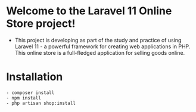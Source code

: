 # Welcome to the Laravel 11 Online Store project!

- This project is developing as part of the study and practice of using Laravel 11 - a powerful framework for creating web applications in PHP. This online store is a full-fledged application for selling goods online.

# Installation
    - composer install
    - npm install
    - php artisan shop:install


